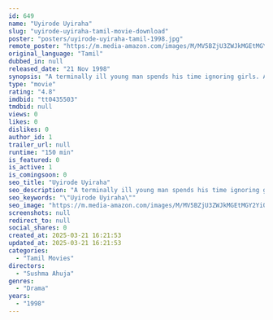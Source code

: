 ```yaml
---
id: 649
name: "Uyirode Uyiraha"
slug: "uyirode-uyiraha-tamil-movie-download"
poster: "posters/uyirode-uyiraha-tamil-1998.jpg"
remote_poster: "https://m.media-amazon.com/images/M/MV5BZjU3ZWJkMGEtMGY2Yi00MDY5LWJjODktY2Y0OGE4YmY0OGYxXkEyXkFqcGdeQXVyOTk3NTc2MzE@._V1_SX300.jpg"
original_language: "Tamil"
dubbed_in: null
released_date: "21 Nov 1998"
synopsis: "A terminally ill young man spends his time ignoring girls. A girl, in order to win his affection, lies to him that she is terminally ill. When she learns the truth about him, she marries him anyway."
type: "movie"
rating: "4.8"
imdbid: "tt0435503"
tmdbid: null
views: 0
likes: 0
dislikes: 0
author_id: 1
trailer_url: null
runtime: "150 min"
is_featured: 0
is_active: 1
is_comingsoon: 0
seo_title: "Uyirode Uyiraha"
seo_description: "A terminally ill young man spends his time ignoring girls. A girl, in order to win his affection, lies to him that she is terminally ill. When she learns the truth about him, she marries him anyway."
seo_keywords: "\"Uyirode Uyiraha\""
seo_image: "https://m.media-amazon.com/images/M/MV5BZjU3ZWJkMGEtMGY2Yi00MDY5LWJjODktY2Y0OGE4YmY0OGYxXkEyXkFqcGdeQXVyOTk3NTc2MzE@._V1_SX300.jpg"
screenshots: null
redirect_to: null
social_shares: 0
created_at: 2025-03-21 16:21:53
updated_at: 2025-03-21 16:21:53
categories:
  - "Tamil Movies"
directors:
  - "Sushma Ahuja"
genres:
  - "Drama"
years:
  - "1998"
---
```

